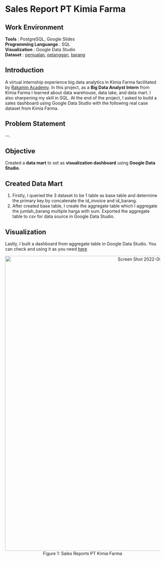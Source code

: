 # **Sales Report PT Kimia Farma**

## **Work Environment**
**Tools**                   : PostgreSQL, Google Slides<br>
**Programming Languange**   : SQL<br>
**Visualization**           : Google Data Studio<br>
**Dataset**                 : [penjualan](https://github.com/bagusganjarl/kimia-farma-sales-report/blob/12f978486978896b04e6d702e12cf5545479727a/penjualan.csv), [pelanggan](https://github.com/bagusganjarl/kimia-farma-sales-report/blob/12f978486978896b04e6d702e12cf5545479727a/pelanggan.csv), [barang](https://github.com/bagusganjarl/kimia-farma-sales-report/blob/12f978486978896b04e6d702e12cf5545479727a/barang.csv)

## **Introduction**
A virtual internship experience big data analytics in Kimia Farma facilitated by [Rakamin Academy](https://www.rakamin.com/). In this project, as a **Big Data Analyst Intern** from Kimia Farma I learned about data warehouse, data lake, and data mart. I also sharpening my skill in SQL. At the end of the project, I asked to build a sales dashboard using Google Data Studio with the following real case dataset from Kimia Farma.

## **Problem Statement**
--.

## **Objective**
Created a **data mart** to set as **visualization dashboard** using **Google Data Studio**.

## **Created Data Mart**
1. Firstly, I queried the 3 dataset to be 1 table as base table and determine the primary key by concatenate the id_invoice and id_barang. 
2. After created base table, I create the aggregate table which I aggregate the jumlah_barang multiple harga with sum. Exported the aggregate table to csv for data source in Google Data Studio.

## **Visualization**
Lastly, I built a dashboard from aggregate table in Google Data Studio. You can check and using it as you need [here](https://datastudio.google.com/reporting/7613d646-8f1b-479d-b69b-a60ef1236936)
   <p align="center">
    <img width="958" alt="Screen Shot 2022-08-02 at 17 14 27" src="https://user-images.githubusercontent.com/103989278/182351168-cad7aac5-3a70-42d7-b05e-b0d09e73bcf2.png"><br>
    Figure 1: Sales Reports PT Kimia Farma 
   </p>